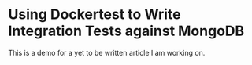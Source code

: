 # Using Dockertest to Write Integration Tests against MongoDB

This is a demo for a yet to be written article I am working on.
